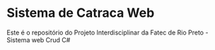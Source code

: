 # Sistema de Catraca Web

Este é o repositório do Projeto Interdisciplinar da Fatec de Rio Preto - Sistema web Crud C#

